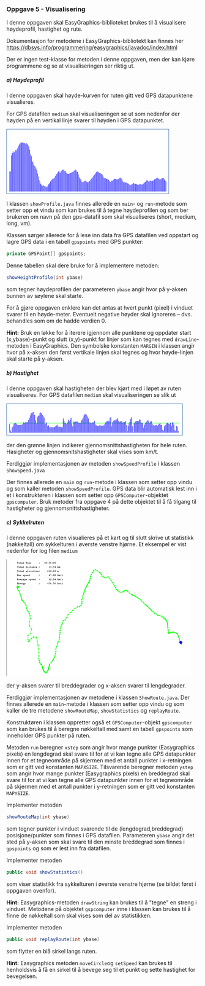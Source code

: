 ### Oppgave 5 - Visualisering

I denne oppgaven skal EasyGraphics-biblioteket brukes til å visualisere høydeprofil, hastighet og rute.

Dokumentasjon for metodene i EasyGraphics-bibliotekt kan finnes her https://dbsys.info/programmering/easygraphics/javadoc/index.html

Der er ingen test-klasse for metoden i denne oppgaven, men der kan kjøre programmene og se at visualiseringen ser riktig ut.

##### a) Høydeprofil

I denne oppgaven skal høyde-kurven for ruten gitt ved GPS datapunktene visualieres.

For GPS datafilen `medium` skal visualiseringen se ut som nedenfor der høyden på en vertikal linje svarer til høyden i GPS datapunktet.

![](assets/markdown-img-paste-20180909115303289.png)

I klassen `showProfile.java` finnes allerede en `main`- og `run`-metode som setter opp et vindu som kan brukes til å tegne høydeprofilen og som ber brukeren om navn på den gps-datafil som skal visualiseres (short, medium, long, vm).

Klassen sørger allerede for å lese inn data fra GPS datafilen ved oppstart og lagre GPS data i en tabell `gpspoints` med GPS punkter:

```java
private GPSPoint[] gpspoints;
```

Denne tabellen skal dere bruke for å implementere metoden: 

```java
showHeightProfile(int ybase)
```

som tegner høydeprofilen der parameteren `ybase` angir hvor på y-aksen bunnen av søylene skal starte.

For å gjøre oppgaven enklere kan det antas at hvert punkt (pixel) i vinduet svarer til en høyde-meter. Eventuelt negative høyder skal ignoreres – dvs. behandles som om de hadde verdien 0.

**Hint:** Bruk en løkke for å iterere igjennom alle punktene og oppdater start (x,ybase)-punkt og slutt (x,y)-punkt for linjer som kan tegnes med `drawLine`-metoden i EasyGraphics. Den symbolske konstanten `MARGIN` i klassen angir hvor på x-aksen den først vertikale linjen skal tegnes og hvor høyde-linjen skal starte på y-aksen.

##### b) Hastighet

I denne oppgaven skal hastigheten der blev kjørt med i løpet av ruten visualiseres. For GPS datafilen `medium` skal visualiseringen se slik ut

![](assets/markdown-img-paste-20180909120055723.png)

der den grønne linjen indikerer gjennomsnittshastigheten for hele ruten. Hasigheter og gjennomsnitshastigheter skal vises som km/t.

Ferdiggjør implementasjonen av metoden `showSpeedProfile` i klassen `ShowSpeed.java`

Der finnes allerede en `main` og `run`-metode i klassen som setter opp vindu og som kaller metoden `showSpeedProfile`. GPS data blir automatisk lest inn i et i konstruktøren i klassen som setter opp `GPSComputer`-objektet `gpscomputer`. Bruk metoder fra oppgave 4 på dette objektet til å få tilgang til hastigheter og gjennomsnittshastigheter.

##### c) Sykkelruten

I denne oppgaven ruten visualieres på et kart og til slutt skrive ut statistikk (nøkkeltall) om sykkelturen i øverste venstre hjørne. Et eksempel er vist nedenfor for log filen `medium`

![](assets/markdown-img-paste-20180909120229747.png)

der y-aksen svarer til breddegrader og x-aksen svarer til lengdegrader.

Ferdiggjør implementasjonen av metodene i klassen `ShowRoute.java`. Der finnes allerede en `main`-metode i klassen som setter opp vindu og som kaller de tre metodene `showRouteMap`, `showStatistics` og `replayRoute`. 

Konstruktøren i klassen oppretter også et `GPSComputer`-objekt `gpscomputer` som kan brukes til å beregne nøkkeltall med samt en tabell `gpspoints` som inneholder GPS punkter på ruten.

Metoden `run` beregner `xstep` som angir hvor mange punkter (Easygraphics pixels) en lengdegrad skal svare til for at vi kan tegne alle GPS datapunkter innen for et tegneområde på skjermen med et antall punkter i x-retningen som er gitt ved konstanten `MAPXSIZE`. Tilsvarende beregner metoden `ystep` som angir hvor mange punkter (Easygraphics pixels) en breddegrad skal svare til for at vi kan tegne alle GPS datapunkter innen for et tegneområde på skjermen med et antall punkter i y-retningen som er gitt ved konstanten `MAPYSIZE`.

Implementer metoden

```java
showRouteMap(int ybase)
```

som tegner punkter i vinduet svarende til de (lengdegrad,breddegrad) posisjone/punkter som finnes i GPS datafilen. Parameteren `ybase` angir det sted på y-aksen som skal svare til den minste breddegrad som finnes i `gpspoints` og som er lest inn fra datafilen.

Implementer metoden
```java
public void showStatistics()
```

som viser statistikk fra sykkelturen i øverste venstre hjørne (se bildet først i oppgaven ovenfor).

**Hint:** Easygraphics-metoden `drawString` kan brukes til å "tegne" en streng i vinduet. Metodene på objektet `gspcomputer` inne i klassen kan brukes til å finne de nøkkeltall som skal vises som del av statistikken.

Implementer metoden

```java
public void replayRoute(int ybase)
```

som flytter en blå sirkel langs ruten. 

**Hint:** Easygraphics metoden `moveCircle`og `setSpeed` kan  brukes til henholdsvis å få en sirkel til å bevege seg til et punkt og sette hastighet for bevegelsen.
